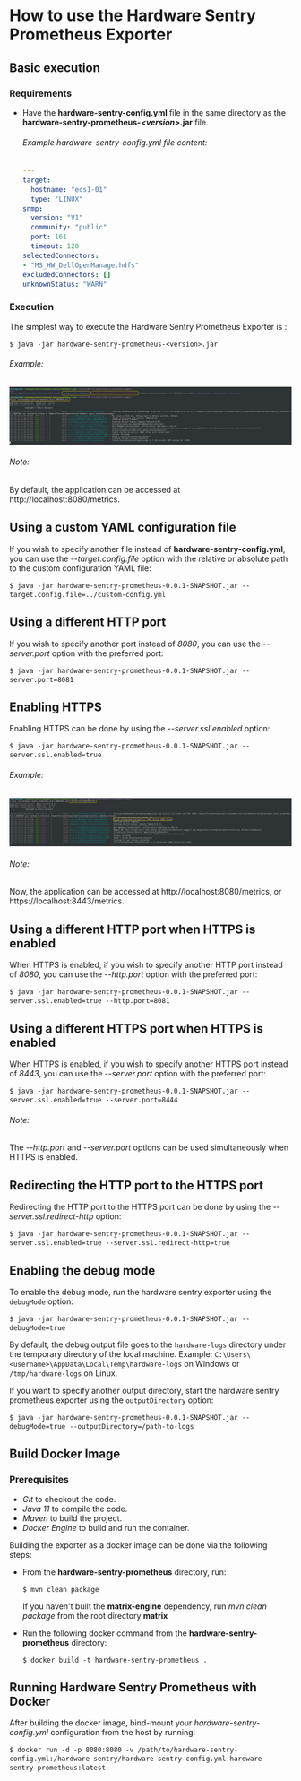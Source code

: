 # How to use the Hardware Sentry Prometheus Exporter

  ## Basic execution

   ### Requirements

   - Have the **hardware-sentry-config.yml** file
     in the same directory as the **hardware-sentry-prometheus-_\<version\>_.jar** file.<br>
   
     ###### Example hardware-sentry-config.yml file content:
     ```yaml
     ---
     target:
       hostname: "ecs1-01"
       type: "LINUX"
     snmp:
       version: "V1"
       community: "public"
       port: 161
       timeout: 120
     selectedConnectors:
     - "MS_HW_DellOpenManage.hdfs"
     excludedConnectors: []
     unknownStatus: "WARN"
     ```

   ### Execution
   The simplest way to execute the Hardware Sentry Prometheus Exporter is :

   ```shell script
   $ java -jar hardware-sentry-prometheus-<version>.jar
   ```

   ###### Example:
   ![basic_execution](images/basic_execution.png)
   
   ###### Note:
   By default, the application can be accessed at http://localhost:8080/metrics.

  ## Using a custom YAML configuration file
  If you wish to specify another file instead of **hardware-sentry-config.yml**,
  you can use the _--target.config.file_ option
  with the relative or absolute path to the custom configuration YAML file:
  
  ```shell script
  $ java -jar hardware-sentry-prometheus-0.0.1-SNAPSHOT.jar --target.config.file=../custom-config.yml
  ```

  ## Using a different HTTP port
  If you wish to specify another port instead of _8080_,
  you can use the _--server.port_ option with the preferred port:
  
  ```shell script
  $ java -jar hardware-sentry-prometheus-0.0.1-SNAPSHOT.jar --server.port=8081
  ```

  ## Enabling HTTPS
  Enabling HTTPS can be done by using the _--server.ssl.enabled_ option:
  
  ```shell script
  $ java -jar hardware-sentry-prometheus-0.0.1-SNAPSHOT.jar --server.ssl.enabled=true
  ```
   ###### Example:
   ![enabling_https](images/enabling_https.png)
   
   ###### Note:
   Now, the application can be accessed at http://localhost:8080/metrics, or https://localhost:8443/metrics.

  ## Using a different HTTP port when HTTPS is enabled
  When HTTPS is enabled, if you wish to specify another HTTP port instead of _8080_,
  you can use the _--http.port_ option with the preferred port:
  
  ```shell script
  $ java -jar hardware-sentry-prometheus-0.0.1-SNAPSHOT.jar --server.ssl.enabled=true --http.port=8081
  ```
  ## Using a different HTTPS port when HTTPS is enabled
  When HTTPS is enabled, if you wish to specify another HTTPS port instead of _8443_,
  you can use the _--server.port_ option with the preferred port:
  
  ```shell script
  $ java -jar hardware-sentry-prometheus-0.0.1-SNAPSHOT.jar --server.ssl.enabled=true --server.port=8444
  ```
   ###### Note:
   The _--http.port_ and _--server.port_ options can be used simultaneously when HTTPS is enabled.

  ## Redirecting the HTTP port to the HTTPS port
  Redirecting the HTTP port to the HTTPS port can be done by using the _--server.ssl.redirect-http_ option:
  
  ```shell script
  $ java -jar hardware-sentry-prometheus-0.0.1-SNAPSHOT.jar --server.ssl.enabled=true --server.ssl.redirect-http=true
  ```

  ## Enabling the debug mode
  To enable the debug mode, run the hardware sentry exporter using the `debugMode` option:
  
  ```shell script
  $ java -jar hardware-sentry-prometheus-0.0.1-SNAPSHOT.jar --debugMode=true
  ```

  By default, the debug output file goes to the `hardware-logs` directory under the temporary directory of the local machine. Example:  `C:\Users\<username>\AppData\Local\Temp\hardware-logs` on Windows or `/tmp/hardware-logs` on Linux.

  If you want to specify another output directory, start the hardware sentry prometheus exporter using the `outputDirectory` option:

  ```shell script
  $ java -jar hardware-sentry-prometheus-0.0.1-SNAPSHOT.jar --debugMode=true --outputDirectory=/path-to-logs
  ```
  
  ## Build Docker Image
  ### Prerequisites
  - *Git* to checkout the code.
  - *Java 11* to compile the code.
  - *Maven* to build the project.
  - *Docker Engine* to build and run the container.
  
  Building the exporter as a docker image can be done via the following steps:

  - From the **hardware-sentry-prometheus** directory, run:
    ```shell script
    $ mvn clean package
    ```
    If you haven't built the **matrix-engine** dependency, run *mvn clean package* from the root directory **matrix**

  - Run the following docker command from the **hardware-sentry-prometheus** directory:
    ```shell script
    $ docker build -t hardware-sentry-prometheus .
    ```

  ## Running Hardware Sentry Prometheus with Docker
  After building the docker image, bind-mount your *hardware-sentry-config.yml* configuration from the host by running:

  ```shell script
  $ docker run -d -p 8080:8080 -v /path/to/hardware-sentry-config.yml:/hardware-sentry/hardware-sentry-config.yml hardware-sentry-prometheus:latest
  ```